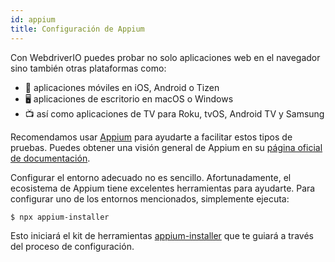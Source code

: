```yaml
---
id: appium
title: Configuración de Appium
---
```


Con WebdriverIO puedes probar no solo aplicaciones web en el navegador sino también otras plataformas como:

- 📱 aplicaciones móviles en iOS, Android o Tizen
- 🖥️ aplicaciones de escritorio en macOS o Windows
- 📺 así como aplicaciones de TV para Roku, tvOS, Android TV y Samsung

Recomendamos usar [Appium](https://appium.io/) para ayudarte a facilitar estos tipos de pruebas. Puedes obtener una visión general de Appium en su [página oficial de documentación](https://appium.io/docs/en/latest/intro/).

Configurar el entorno adecuado no es sencillo. Afortunadamente, el ecosistema de Appium tiene excelentes herramientas para ayudarte. Para configurar uno de los entornos mencionados, simplemente ejecuta:

```sh
$ npx appium-installer
```

Esto iniciará el kit de herramientas [appium-installer](https://github.com/AppiumTestDistribution/appium-installer) que te guiará a través del proceso de configuración.